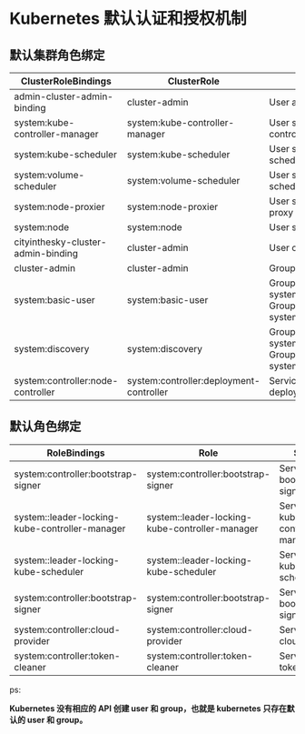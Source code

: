 # Kubernetes 默认认证和授权机制

## 默认集群角色绑定

| ClusterRoleBindings                | ClusterRole                             | Subjects                                                    |
| ---------------------------------- | --------------------------------------- | ----------------------------------------------------------- |
| admin-cluster-admin-binding        | cluster-admin                           | User  admin                                                 |
| system:kube-controller-manager     | system:kube-controller-manager          | User  system:kube-controller-manager                        |
| system:kube-scheduler              | system:kube-scheduler                   | User  system:kube-scheduler                                 |
| system:volume-scheduler            | system:volume-scheduler                 | User  system:kube-scheduler                                 |
| system:node-proxier                | system:node-proxier                     | User  system:kube-proxy                                     |
| system:node                        | system:node                             | User  system:node:fake                                      |
| cityinthesky-cluster-admin-binding | cluster-admin                           | User  cityinthesky                                          |
| cluster-admin                      | cluster-admin                           | Group  system:masters                                       |
| system:basic-user                  | system:basic-user                       | Group system:authenticated<br/>Group system:unauthenticated |
| system:discovery                   | system:discovery                        | Group system:authenticated<br/>Group system:unauthenticated |
| system:controller:node-controller  | system:controller:deployment-controller | ServiceAccount  deployment-controller                       |

## 默认角色绑定

| RoleBindings                                   | Role                                           | Subjects                                |
| ---------------------------------------------- | ---------------------------------------------- | --------------------------------------- |
| system:controller:bootstrap-signer             | system:controller:bootstrap-signer             | ServiceAccount  bootstrap-signer        |
| system::leader-locking-kube-controller-manager | system::leader-locking-kube-controller-manager | ServiceAccount  kube-controller-manager |
| system::leader-locking-kube-scheduler          | system::leader-locking-kube-scheduler          | ServiceAccount  kube-scheduler          |
| system:controller:bootstrap-signer             | system:controller:bootstrap-signer             | ServiceAccount  bootstrap-signer        |
| system:controller:cloud-provider               | system:controller:cloud-provider               | ServiceAccount  cloud-provider          |
| system:controller:token-cleaner                | system:controller:token-cleaner                | ServiceAccount  token-cleaner           |

ps:

**Kubernetes 没有相应的 API 创建 user 和 group，也就是 kubernetes 只存在默认的 user 和 group。**